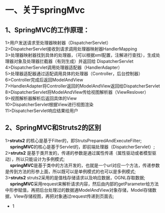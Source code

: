 # 一、关于springMvc<br>
## 1、SpringMVC的工作原理：<br>
   1>用户发送请求至处理器映射器（DispatcherServlet）<br>
   2>DispatcherServlet接收到请求调用处理器映射器HandlerMapping<br>
   3>处理器映射器找到具体的处理器，（可以根据xml配置，注解进行查找），生成处理器对象及处理器拦截器（有则生成）并返回给                                  DispatcherServlet<br>
   4>DispatcherServlet调用处理器适配器（HandlerAdapter）<br>
   5>处理器适配器通过适配调用具体的处理器（Controller，后台控制器）<br>
   6>Controller完成后返回ModelAndView<br>
   7>HandlerAdapter将Controller返回的ModelAndView返回给DispatcherServlet<br>
   8>DispatcherServlet将ModelAndVIew传给视图解析器（ViewReslover）<br>
   9>视图解析器解析后返回具体的View<br>
   10>DispatcherServlet根据View进行视图渲染<br>
   11>DispatcherServlet响应结果给用户<br>
                          
## 2、SpringMVC和Struts2的区别<br>
   1>**struts2**  的核心是基于Filter的，即StrutsPreparedAndExecuteFilter;<br>
    &nbsp;&nbsp;&nbsp;&nbsp;**springMVC**的核心是基于Servlet的，即前端处理器（DispatcherServlet）;<br>
   2>**struts2**  是基于类开发的，传递的参数是通过属性传递（属性驱动或者模型驱动），所以只能设计为多例模式;<br>
    &nbsp;&nbsp;&nbsp;&nbsp;**springMVC**是基于类中的方法开发的，也就是一个url对应一个方法，传递参数是传到方法的形参上面，所以既可以是单例模式的也可以是多例模式;<br>
   3>**struts2**  struts2采用的是值栈存储请求以及响应数据，OGNL存取数据;<br>
    &nbsp;&nbsp;&nbsp;&nbsp;**springMVC**采用request来解析请求内容，然后由内部的getParameter给方法中形参赋值，再把后台处理过的数据通ModelAndView对象存储，Model存储数据，VIew存储视图，再把对象通过request传递到页面去;<br>
   
* 1
